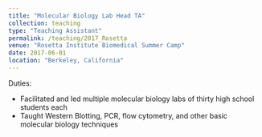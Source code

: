 ```yaml
---
title: "Molecular Biology Lab Head TA"
collection: teaching
type: "Teaching Assistant"
permalink: /teaching/2017_Rosetta
venue: "Rosetta Institute Biomedical Summer Camp"
date: 2017-06-01
location: "Berkeley, California"
---
```


Duties:
  * Facilitated and led multiple molecular biology labs of thirty high school students each
  * Taught Western Blotting, PCR, flow cytometry, and other basic molecular biology techniques
